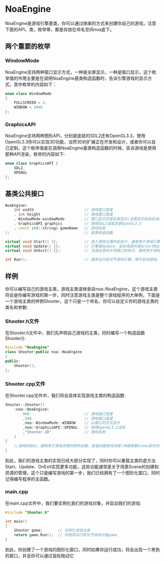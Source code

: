 # NoaEngine
NoaEngine是游戏引擎基类，你可以通过继承的方式来创建你自己的游戏，注意下面的API，类，枚举等，都是存放在命名空间noa底下。

## 两个重要的枚举
### WindowMode
NoaEngine支持两种窗口显示方式，一种是全屏显示，一种是窗口显示，这个枚举值的作用主要是在调用NoaEngine基类构造函数时，告诉引擎游戏的显示方式，其中枚举的内容如下：
``` cpp
enum class WindowMode
{
	FULLSCREEN = 1,
	WINDOW = 2048
};
```

### GraphicsAPI
NoaEngine支持两种图形API，分别是底层的SDL2还有OpenGL3.3，使用OpenGL3.3你可以实现3D功能，当然3D的扩展正在开发和设计，或者你可以自己定制，这个枚举值是在调用NoaEngine基类构造函数的时候，告诉游戏是使用那种API渲染，枚举的内容如下:
``` cpp
enum class GraphicsAPI {
	SDL2,
	OPENGL
};
``` 

## 基类公共接口
``` cpp
NoaEngine(
	int width                       // 游戏窗口宽度
    , int height                    // 游戏窗口宽度
	, WindowMode windowMode         // 窗口显示还是全屏显示(全屏显示目前还未修复Bug)
	, GraphicsAPI graphics          // 使用SDL2渲染还是OpenGL3.3
	, const std::string& gameName   // 游戏名称
);                                  // 基类构造函数

virtual void Start() {};            // 进入游戏主循环前执行，通常用于游戏引擎的初始化工作
virtual void Update() {};           // 引擎层Update，会在场景所有Actor的Update执行完后执行，每帧执行，通常用于游戏引擎层的扩展或者主要的游戏逻辑
virtual void OnExit() {};           // 当退出游戏关闭窗口前执行，通常用于游戏资源的释放

int Run();                          // 程序运行权交予游戏引擎，用于启动游戏，这个main函数中实例化游戏对象后马上调用，游戏运行过程中没有异常出错结束返回0
```

## 样例
你可以编写自己的游戏主类，游戏主类请继承自noa::NoaEngine，这个游戏主类将会是你编写游戏的第一步，同时注意游戏主类是整个游戏程序的大单例，下面是一个游戏主类的样例Shooter，这个只是一个命名，你可以自定义你的游戏主类的类名和参数:

### Shooter.h文件
在Shooter.h文件中，我们先声明自己游戏的主类，同时编写一个构造函数Shooter():
``` cpp
#include "NoaEngine"
class Shooter:public noa::NoaEngine
{
public:
	Shooter();
};
```

### Shooter.cpp文件
在Shooter.cpp文件中，我们将会具体实现游戏主类的构造函数:
``` cpp
Shooter::Shooter()
	:noa::NoaEngine(
        960                         // 游戏窗口宽度
        ,540                        // 游戏窗口高度
		,noa::WindowMode::WINDOW    // 以窗口的方式显示
		,noa::GraphicsAPI::OPENGL   // 使用OpenGL3.3渲染
		,"Shooter-2D"               // 游戏名称
	)
{
    //游戏初始化，通常用于游戏资源的预热加载，或者创建游戏场景(详细请看Scene部分的内容)
}
```

到此，我们的游戏主类的实现已经大部分实现了，同时你可以重载主类的虚方法Start、Update、OnExit实现更多功能，这些功能通常是关于场景Scene的创建和资源的管理，这个只是编写游戏的第一步，我们已经拥有了一个图形化窗口，同时记得编写程序的主函数。

### main.cpp
在main.cpp文件中，我们要实例化我们的游戏对象，并启动我们的游戏:
``` cpp
#include "Shooter.h"

int main() 
{
	Shooter game;       // 实例化游戏主类
	return game.Run();  // 将程序运行权交予游戏对象game
}
```
到此，你创建了一个游戏的图形化窗口，同时如果你运行成功，将会出现一个黑色的窗口，并且你可以通过鼠标拖动它
